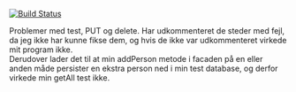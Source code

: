 [![Build Status](https://travis-ci.org/dat3startcode/rest-jpa-devops-startcode.svg?branch=master)](https://travis-ci.org/dat3startcode/rest-jpa-devops-startcode)

Problemer med test, PUT og delete.
Har udkommenteret de steder med fejl, da jeg ikke har kunne fikse dem, og hvis de ikke var udkommenteret virkede mit program ikke.  
Derudover lader det til at min addPerson metode i facaden på en eller anden måde persister en ekstra person ned i min test database, og derfor virkede min getAll test ikke. 
